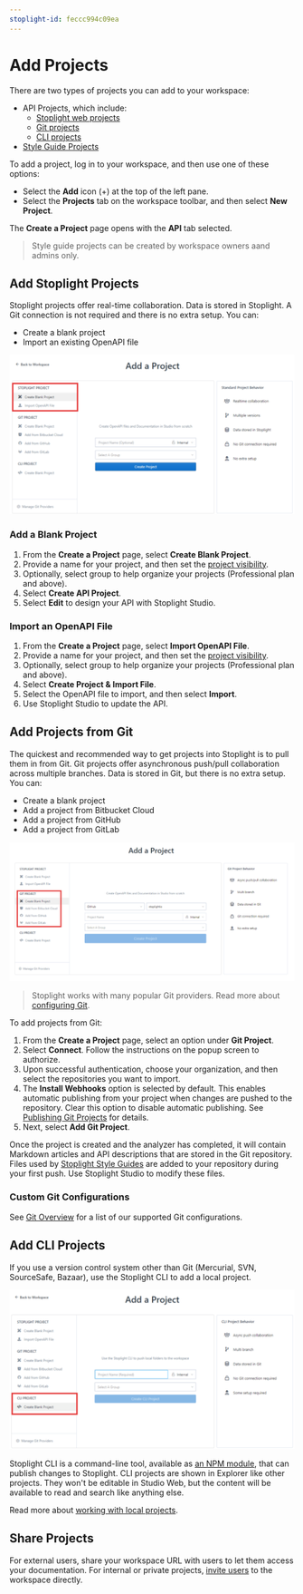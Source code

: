 ```yaml
---
stoplight-id: feccc994c09ea
---
```


# Add Projects

There are two types of projects you can add to your workspace:

- API Projects, which include:
  - [Stoplight web projects](#add-stoplight-projects)
  - [Git projects](#add-projects-from-git)
  - [CLI projects](#add-cli-projects)
- [Style Guide Projects](../2a.-style-guides/a1.create-style-guide.md)

To add a project, log in to your workspace, and then use one of these options:

* Select the **Add** icon (+) at the top of the left pane.
* Select the **Projects** tab on the workspace toolbar, and then select **New Project**.

The **Create a Project** page opens with the **API** tab selected.

> Style guide projects can be created by workspace owners aand admins only.

## Add Stoplight Projects

Stoplight projects offer real-time collaboration. Data is stored in Stoplight. A Git connection is not required and there is no extra setup. You can:

  - Create a blank project
  - Import an existing OpenAPI file

  ![add-projects](../assets/images/add-stoplight-project.png)

### Add a Blank Project

1. From the **Create a Project** page, select **Create Blank Project**.
2. Provide a name for your project, and then set the [project visibility](../2.-workspaces/l.project-roles.md). 
3. Optionally, select group to help organize your projects (Professional plan and above).
4. Select **Create API Project**.
5. Select **Edit** to design your API with Stoplight Studio.

### Import an OpenAPI File

1. From the **Create a Project** page, select **Import OpenAPI File**.
2. Provide a name for your project, and then set the [project visibility](../2.-workspaces/l.project-roles.md). 
3. Optionally, select group to help organize your projects (Professional plan and above).
4. Select **Create Project & Import File**.
5. Select the OpenAPI file to import, and then select **Import**.
6. Use Stoplight Studio to update the API.

## Add Projects from Git

The quickest and recommended way to get projects into Stoplight is to pull them in from Git. Git projects offer asynchronous push/pull collaboration across multiple branches. Data is stored in Git, but there is no extra setup. You can:

  - Create a blank project
  - Add a project from Bitbucket Cloud
  - Add a project from GitHub
  - Add a project from GitLab

![add-projects](../assets/images/add-git-project.png)

> Stoplight works with many popular Git providers. Read more about [configuring Git](../2.-workspaces/configure-git/a.configuring-git.md).

To add projects from Git:

1. From the **Create a Project** page, select an option under **Git Project**.
2. Select  **Connect**. Follow the instructions on the popup screen to authorize.
3. Upon successful authentication, choose your organization, and then select the repositories you want to import.
4. The **Install Webhooks** option is selected by default. This enables automatic publishing from your project when changes are pushed to the repository. Clear this option to disable automatic publishing. See [Publishing Git Projects](../7.-projects/publishing-git-projects.md) for details. 
5. Next, select **Add Git Project**.

Once the project is created and the analyzer has completed, it will contain Markdown articles and API descriptions that are stored in the Git repository. Files used by [Stoplight Style Guides](../2a.-style-guides/style-guides-and-git.md) are added to your repository during your first push. Use Stoplight Studio to modify these files.

### Custom Git Configurations

See [Git Overview](../2.-workspaces/configure-git/a.configuring-git.md) for a list of our supported Git configurations.

## Add CLI Projects

If you use a version control system other than Git (Mercurial, SVN, SourceSafe, Bazaar), use the Stoplight CLI to add a local project. 

 ![add-projects](../assets/images/add-cli-project.png)

Stoplight CLI is a command-line tool, available as [an NPM module](https://www.npmjs.com/package/@stoplight/cli), that can publish changes to Stoplight. CLI projects are shown in Explorer like other projects. They won't be editable in Studio Web, but the content will be available to read and search like anything else. 

Read more about [working with local projects](../2.-workspaces/f.working-with-local-projects.md).

## Share Projects

For external users, share your workspace URL with users to let them access your documentation. For internal or private projects, [invite users](../2.-workspaces/d.inviting-your-team.md) to the workspace directly. 

